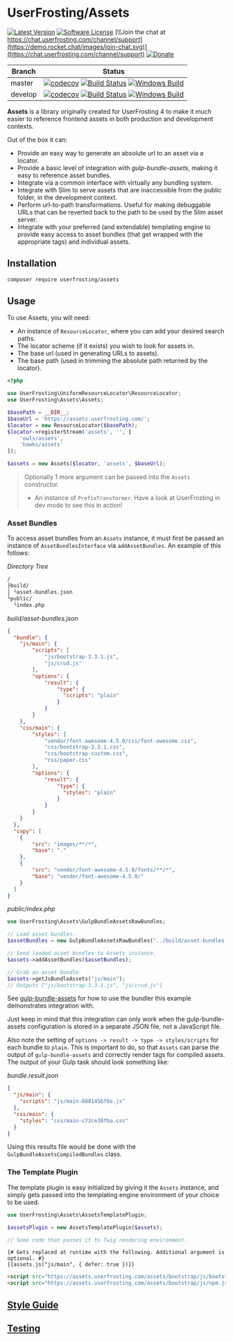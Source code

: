 # UserFrosting/Assets

[![Latest Version](https://img.shields.io/github/release/userfrosting/assets.svg)](https://github.com/userfrosting/assets/releases)
[![Software License](https://img.shields.io/badge/license-MIT-brightgreen.svg)](LICENSE.md)
[![Join the chat at https://chat.userfrosting.com/channel/support](https://demo.rocket.chat/images/join-chat.svg)](https://chat.userfrosting.com/channel/support)
[![Donate](https://img.shields.io/badge/Open%20Collective-Donate-blue.svg)](https://opencollective.com/userfrosting#backer)

| Branch | Status |
| ------ | ------ |
| master | [![codecov](https://codecov.io/gh/userfrosting/assets/branch/master/graph/badge.svg)](https://codecov.io/gh/userfrosting/userfrosting/branch/master) [![Build Status](https://travis-ci.org/userfrosting/assets.svg?branch=master)](https://travis-ci.org/userfrosting/assets) [![Windows Build](https://ci.appveyor.com/api/projects/status/github/userfrosting/assets?branch=master&svg=true)](https://ci.appveyor.com/project/userfrosting/assets)  |
| develop | [![codecov](https://codecov.io/gh/userfrosting/assets/branch/develop/graph/badge.svg)](https://codecov.io/gh/userfrosting/assets/branch/develop) [![Build Status](https://travis-ci.org/userfrosting/assets.svg?branch=develop)](https://travis-ci.org/userfrosting/assets) [![Windows Build](https://ci.appveyor.com/api/projects/status/github/userfrosting/assets?svg=true&branch=develop)](https://ci.appveyor.com/project/userfrosting/assets) |

**Assets** is a library originally created for UserFrosting 4 to make it much easier to reference frontend assets in both production and development contexts.

Out of the box it can:

- Provide an easy way to generate an absolute url to an asset via a locator.
- Provide a basic level of integration with *gulp-bundle-assets*, making it easy to reference asset bundles.
- Integrate via a common interface with virtually any bundling system.
- Integrate with Slim to serve assets that are inaccessible from the public folder, in the development context.
- Perform url-to-path transformations. Useful for making debuggable URLs that can be reverted back to the path to be used by the Slim asset server.
- Integrate with your preferred (and extendable) templating engine to provide easy access to asset bundles (that get wrapped with the appropriate tags) and individual assets.

## Installation

```bash
composer require userfrosting/assets
```

## Usage

To use Assets, you will need:

- An instance of `ResourceLocator`, where you can add your desired search paths.
- The locator scheme (if it exists) you wish to look for assets in.
- The base url (used in generating URLs to assets).
- The base path (used in trimming the absolute path returned by the locator).

```php
<?php

use UserFrosting\UniformResourceLocator\ResourceLocator;
use UserFrosting\Assets\Assets;

$basePath = __DIR__;
$baseUrl = 'https://assets.userfrosting.com/';
$locator = new ResourceLocator($basePath);
$locator->registerStream('assets', '', [
    'owls/assets',
    'hawks/assets'
]);

$assets = new Assets($locator, 'assets', $baseUrl);
```

> Optionally 1 more argument can be passed into the `Assets` constructor.
> - An instance of `PrefixTransformer`.
> Have a look at UserFrosting in dev mode to see this in action!

### Asset Bundles

To access asset bundles from an `Assets` instance, it must first be passed an instance of `AssetBundlesInterface` via `addAssetBundles`. An example of this follows:

*Directory Tree*

```txt
/
├build/
│ └asset-bundles.json
└public/
  └index.php

```

*build/asset-bundles.json*

```json
{
  "bundle": {
    "js/main": {
        "scripts": [
            "js/bootstrap-3.3.1.js",
            "js/crud.js"
        ],
        "options": {
            "result": {
                "type": {
                  "scripts": "plain"
                }
            }
        }
    },
    "css/main": {
        "styles": [
            "vendor/font-awesome-4.5.0/css/font-awesome.css",
            "css/bootstrap-3.3.1.css",
            "css/bootstrap-custom.css",
            "css/paper.css"
        ],
        "options": {
            "result": {
                "type": {
                  "styles": "plain"
                }
            }
        }
    }
  },
  "copy": [
    {
        "src": "images/**/*",
        "base": "."
    },
    {
        "src": "vendor/font-awesome-4.5.0/fonts/**/*",
        "base": "vendor/font-awesome-4.5.0/"
    }
  ]
}
```

*public/index.php*

```php
use UserFrosting\Assets\GulpBundleAssetsRawBundles;

// Load asset bundles.
$assetBundles = new GulpBundleAssetsRawBundles("../build/asset-bundles.json");

// Send loaded asset bundles to Assets instance.
$assets->addAssetBundles($assetBundles);

// Grab an asset bundle.
$assets->getJsBundleAssets("js/main");
// Outputs ["js/bootstrap-3.3.1.js", "js/crud.js"]
```

See [gulp-bundle-assets](https://github.com/dowjones/gulp-bundle-assets) for how to use the bundler this example demonstrates integration with.

Just keep in mind that this integration can only work when the gulp-bundle-assets configuration is stored in a separate JSON file, not a JavaScript file.

Also note the setting of `options -> result -> type -> styles/scripts` for each bundle to `plain`.  This is important to do, so that `Assets` can parse the output of `gulp-bundle-assets` and correctly render tags for compiled assets.  The output of your Gulp task should look something like:

*bundle.result.json*

```json
{
  "js/main": {
    "scripts": "js/main-8881456f8e.js"
  },
  "css/main": {
    "styles": "css/main-c72ce38fba.css"
  }
}
```

Using this results file would be done with the `GulpBundleAssetsCompiledBundles` class.

### The Template Plugin

The template plugin is easy initialized by giving it the `Assets` instance, and simply gets passed into the templating engine environment of your choice to be used.

```php
use UserFrosting\Assets\AssetsTemplatePlugin;

$assetsPlugin = new AssetsTemplatePlugin($assets);

// Some code that passes it to Twig rendering environment.
```

```twig
{# Gets replaced at runtime with the following. Additional argument is optional. #}
{{assets.js("js/main", { defer: true })}}
```

```html
<script src="https://assets.userfrosting.com/assets/bootstrap/js/bootstrap.js" defer="true"></script>
<script src="https://assets.userfrosting.com/assets/bootstrap/js/npm.js" defer="true"></script>
```

## [Style Guide](STYLE_GUIDE.md)

## [Testing](RUNNING_TESTS.md)
